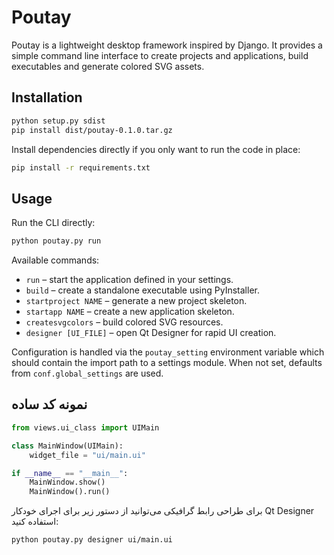 # Poutay

Poutay is a lightweight desktop framework inspired by Django. It provides a simple
command line interface to create projects and applications, build executables and
generate colored SVG assets.

## Installation

```bash
python setup.py sdist
pip install dist/poutay-0.1.0.tar.gz
```

Install dependencies directly if you only want to run the code in place:

```bash
pip install -r requirements.txt
```

## Usage

Run the CLI directly:

```bash
python poutay.py run
```

Available commands:

- `run` – start the application defined in your settings.
- `build` – create a standalone executable using PyInstaller.
- `startproject NAME` – generate a new project skeleton.
- `startapp NAME` – create a new application skeleton.
- `createsvgcolors` – build colored SVG resources.
- `designer [UI_FILE]` – open Qt Designer for rapid UI creation.

Configuration is handled via the `poutay_setting` environment variable which
should contain the import path to a settings module. When not set, defaults from
`conf.global_settings` are used.

## نمونه کد ساده

```python
from views.ui_class import UIMain

class MainWindow(UIMain):
    widget_file = "ui/main.ui"

if __name__ == "__main__":
    MainWindow.show()
    MainWindow().run()
```

برای طراحی رابط گرافیکی می‌توانید از دستور زیر برای اجرای خودکار Qt Designer استفاده کنید:

```bash
python poutay.py designer ui/main.ui
```
